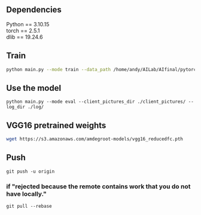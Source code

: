 ## Dependencies

Python == 3.10.15 <br />
torch == 2.5.1 <br />
dlib == 19.24.6

## Train

```Bash
python main.py --mode train --data_path /home/andy/AILab/AIfinal/pytorch_gaze_redirection-master/eyespatch_dataset --log_dir ./log/ --vgg_path ./vgg16_reducedfc.pth
```

## Use the model
```
python main.py --mode eval --client_pictures_dir ./client_pictures/ --log_dir ./log/
```

## VGG16 pretrained weights
```Bash
wget https://s3.amazonaws.com/amdegroot-models/vgg16_reducedfc.pth
```

## Push
```
git push -u origin
```
### if "rejected because the remote contains work that you do not have locally."
```
git pull --rebase
```
